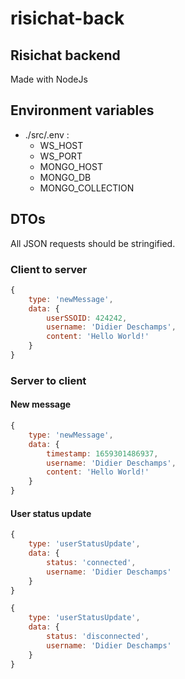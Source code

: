 # risichat-back
## Risichat backend

Made with NodeJs

## Environment variables
- ./src/.env :
    - WS_HOST
    - WS_PORT
    - MONGO_HOST
    - MONGO_DB
    - MONGO_COLLECTION

## DTOs
All JSON requests should be stringified.
### Client to server
```javascript
{
    type: 'newMessage',
    data: {
        userSSOID: 424242,
        username: 'Didier Deschamps',
        content: 'Hello World!'
    }
}
```
### Server to client
#### New message
```javascript
{
    type: 'newMessage',
    data: {
        timestamp: 1659301486937,
        username: 'Didier Deschamps',
        content: 'Hello World!'
    }
}
```
#### User status update
```javascript
{
    type: 'userStatusUpdate',
    data: {
        status: 'connected',
        username: 'Didier Deschamps'
    }
}
```
```javascript
{
    type: 'userStatusUpdate',
    data: {
        status: 'disconnected',
        username: 'Didier Deschamps'
    }
}
```